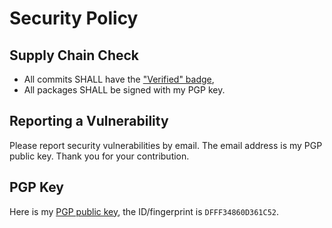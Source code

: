 # Security Policy

## Supply Chain Check

* All commits SHALL have the ["Verified" badge](https://docs.github.com/en/authentication/managing-commit-signature-verification/displaying-verification-statuses-for-all-of-your-commits),
* All packages SHALL be signed with my PGP key.

## Reporting a Vulnerability

Please report security vulnerabilities by email. The email address is my PGP public key. Thank you for your contribution.

## PGP Key

Here is my [PGP public key](https://keybase.io/happydude/pgp_keys.asc), the ID/fingerprint is `DFFF34860D361C52`.
